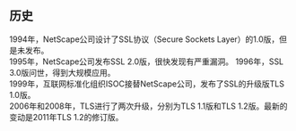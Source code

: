 ## 历史
1994年，NetScape公司设计了SSL协议（Secure Sockets Layer）的1.0版，但是未发布。  
1995年，NetScape公司发布SSL 2.0版，很快发现有严重漏洞。
1996年，SSL 3.0版问世，得到大规模应用。  
1999年，互联网标准化组织ISOC接替NetScape公司，发布了SSL的升级版TLS 1.0版。  
2006年和2008年，TLS进行了两次升级，分别为TLS 1.1版和TLS 1.2版。最新的变动是2011年TLS 1.2的修订版。  